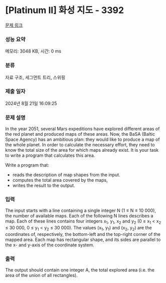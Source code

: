 # [Platinum II] 화성 지도 - 3392 

[문제 링크](https://www.acmicpc.net/problem/3392) 

### 성능 요약

메모리: 3048 KB, 시간: 0 ms

### 분류

자료 구조, 세그먼트 트리, 스위핑

### 제출 일자

2024년 8월 21일 16:09:25

### 문제 설명

<p>In the year 2051, several Mars expeditions have explored different areas of the red planet and produced maps of these areas. Now, the BaSA (Baltic Space Agency) has an ambitious plan: they would like to produce a map of the whole planet. In order to calculate the necessary effort, they need to know the total size of the area for which maps already exist. It is your task to write a program that calculates this area.</p>

<p>Write a program that:</p>

<ul>
	<li>reads the description of map shapes from the input.</li>
	<li>computes the total area covered by the maps,</li>
	<li>writes the result to the output.</li>
</ul>

### 입력 

 <p>The input starts with a line containing a single integer N (1 ≤ N ≤ 10 000), the number of available maps. Each of the following N lines describes a map. Each of these lines contains four integers x<sub>1</sub>, y<sub>1</sub>, x<sub>2</sub> and y<sub>2</sub> (0 ≤ x<sub>1</sub> < x<sub>2</sub> ≤ 30 000, 0 ≤ y<sub>1</sub> < y<sub>2</sub> ≤ 30 000). The values (x<sub>1</sub>, y<sub>1</sub>) and (x<sub>2</sub>, y<sub>2</sub>) are the coordinates of, respectively, the bottom-left and the top-right corner of the mapped area. Each map has rectangular shape, and its sides are parallel to the x- and y-axis of the coordinate system.</p>

### 출력 

 <p>The output should contain one integer A, the total explored area (i.e. the area of the union of all rectangles).</p>

